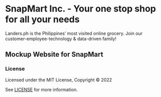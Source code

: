 # SnapMart Inc. - Your one stop shop for all your needs

Landers.ph is the Philippines’ most visited online grocery. Join our customer-employee-technology & data-driven family!

## Mockup Website for SnapMart

### License

Licensed under the MIT License, Copyright © 2022

See [LICENSE](LICENSE) for more information.
